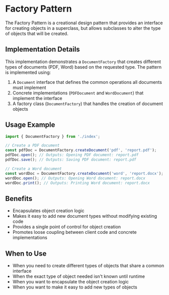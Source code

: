 # Factory Pattern

The Factory Pattern is a creational design pattern that provides an interface for creating objects in a superclass, but allows subclasses to alter the type of objects that will be created.

## Implementation Details

This implementation demonstrates a `DocumentFactory` that creates different types of documents (PDF, Word) based on the requested type. The pattern is implemented using:

1. A `Document` interface that defines the common operations all documents must implement
2. Concrete implementations (`PDFDocument` and `WordDocument`) that implement the interface
3. A factory class (`DocumentFactory`) that handles the creation of document objects

## Usage Example

```typescript
import { DocumentFactory } from './index';

// Create a PDF document
const pdfDoc = DocumentFactory.createDocument('pdf', 'report.pdf');
pdfDoc.open(); // Outputs: Opening PDF document: report.pdf
pdfDoc.save(); // Outputs: Saving PDF document: report.pdf

// Create a Word document
const wordDoc = DocumentFactory.createDocument('word', 'report.docx');
wordDoc.open(); // Outputs: Opening Word document: report.docx
wordDoc.print(); // Outputs: Printing Word document: report.docx
```

## Benefits

- Encapsulates object creation logic
- Makes it easy to add new document types without modifying existing code
- Provides a single point of control for object creation
- Promotes loose coupling between client code and concrete implementations

## When to Use

- When you need to create different types of objects that share a common interface
- When the exact type of object needed isn't known until runtime
- When you want to encapsulate the object creation logic
- When you want to make it easy to add new types of objects
